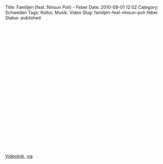 Title: Familjen (feat. Ninsun Poli) - Feber
Date: 2010-09-01 12:02
Category: Schweden
Tags: Kultur, Musik, Video
Slug: familjen-feat-ninsun-poli-feber
Status: published

<p>
<object width="499" height="399">
<param name="movie" value="http://www.youtube-nocookie.com/v/aH5ZcuYvde0&amp;hl=sv_SE&amp;fs=1"></param><param name="allowFullScreen" value="true"></param><param name="allowscriptaccess" value="always"></param>
<embed src="http://www.youtube-nocookie.com/v/aH5ZcuYvde0&amp;hl=sv_SE&amp;fs=1" type="application/x-shockwave-flash" allowscriptaccess="always" allowfullscreen="true" width="499" height="399">
</embed>
</object>
  
[Videolink](http://www.youtube.com/watch?v=aH5ZcuYvde0),
[via](http://www.swedesplease.net/2010/08/05/swedish-video-roundup-5/)
</p>

